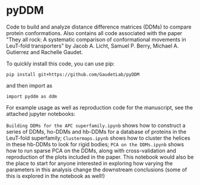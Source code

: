 # pyDDM
Code to build and analyze distance difference matrices (DDMs) to compare protein conformations. Also contains all code associated with the paper "They all rock: A systematic comparison of conformational movements in LeuT-fold transporters" by Jacob A. Licht, Samuel P. Berry, Michael A. Gutierrez and Rachelle Gaudet.

To quickly install this code, you can use pip:

`pip install git+https://github.com/GaudetLab/pyDDM`

and then import as

`import pyddm as ddm`

For example usage as well as reproduction code for the manuscript, see the attached jupyter notebooks:

`Building DDMs for the APC superfamily.ipynb` shows how to construct a series of DDMs, ho-DDMs and hb-DDMs for a database of proteins in the LeuT-fold superfamily;
`Clustermaps.ipynb` shows how to cluster the helices in these hb-DDMs to look for rigid bodies;
`PCA on the DDMs.ipynb` shows how to run sparse PCA on the DDMs, along with cross-validation and reproduction of the plots included in the paper. This notebook would also be the place to start for anyone interested in exploring how varying the parameters in this analysis change the downstream conclusions (some of this is explored in the notebook as well!)